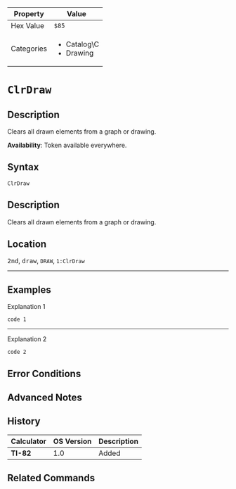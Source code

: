 | Property      | Value |
|---------------|-------|
| Hex Value     | `$85`|
| Categories    | <ul><li>Catalog\C</li><li>Drawing</li></ul> |

# `ClrDraw`

## Description
Clears all drawn elements from a graph or drawing.


<b>Availability</b>: Token available everywhere.

## Syntax
`ClrDraw`

## Description
Clears all drawn elements from a graph or drawing.

## Location
<kbd>2nd</kbd>, <kbd>draw</kbd>, `DRAW`, `1:ClrDraw`
<hr>

## Examples

Explanation 1
```ti-basic
code 1
```
---
Explanation 2
```ti-basic
code 2
```

## Error Conditions


## Advanced Notes


## History
| Calculator | OS Version | Description |
|------------|------------|-------------|
| <b>TI-82</b> | 1.0 | Added

## Related Commands

    